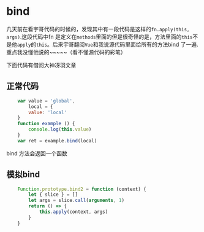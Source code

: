 
# bind

几天前在看宇哥代码的时候的，发现其中有一段代码是这样的`fn.apply(this, args)`.这段代码中fn 是定义在`methods`里面的但是很奇怪的是，方法里面的`this`不是他`apply`的`this`。后来宇哥翻阅`Vue`和我说源代码里面给所有的方法bind 了一遍.重点我没懂他说的~~~~~（看不懂源代码的彩笔）

下面代码有借阅大神冴羽文章

## 正常代码

```js
    var value = 'global',
        local = {
        value: 'local'
    }
    function example () {
        console.log(this.value)
    }
    var ret = example.bind(local)
```

bind 方法会返回一个函数

## 模拟bind

```js
    Function.prototype.bind2 = function (context) {
        let { slice } = []
        let args = slice.call(arguments, 1)
        return () => {
            this.apply(context, args)
        }
    }
```